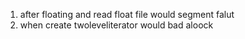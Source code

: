1. after floating and read float file would segment falut
2. when create twoleveliterator would bad aloock

